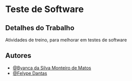 # Teste de Software

## Detalhes do Trabalho 
Atividades de treino, para melhorar em testes de software
## Autores
- [@Byanca da Silva Monteiro de Matos](https://www.github.com/ByancaMatos01)
- [@Felype Dantas](https://github.com/FelypeDantas)

